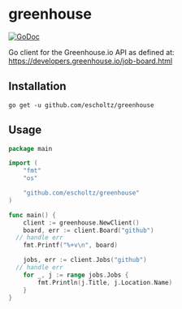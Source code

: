 # greenhouse

[![GoDoc](https://godoc.org/github.com/escholtz/greenhouse?status.svg)](https://godoc.org/github.com/escholtz/greenhouse)

Go client for the Greenhouse.io API as defined at:
https://developers.greenhouse.io/job-board.html

## Installation

```
go get -u github.com/escholtz/greenhouse
```

## Usage

```go
package main

import (
	"fmt"
	"os"

	"github.com/escholtz/greenhouse"
)

func main() {
	client := greenhouse.NewClient()
	board, err := client.Board("github")
  // handle err
	fmt.Printf("%+v\n", board)

	jobs, err := client.Jobs("github")
  // handle err
	for _, j := range jobs.Jobs {
		fmt.Println(j.Title, j.Location.Name)
	}
}
```
